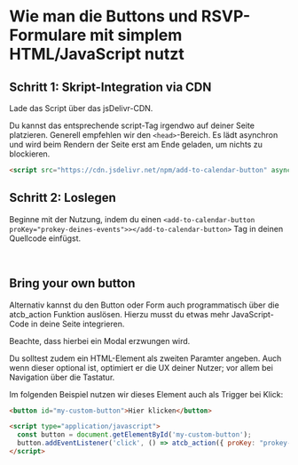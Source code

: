 
# Wie man die Buttons und RSVP-Formulare mit simplem HTML/JavaScript nutzt

## Schritt 1: Skript-Integration via CDN

Lade das Script über das jsDelivr-CDN.

Du kannst das entsprechende script-Tag irgendwo auf deiner Seite platzieren. Generell empfehlen wir den `<head>`-Bereich. Es lädt asynchron und wird beim Rendern der Seite erst am Ende geladen, um nichts zu blockieren.

```html
<script src="https://cdn.jsdelivr.net/npm/add-to-calendar-button" async defer></script>
```

## Schritt 2: Loslegen

Beginne mit der Nutzung, indem du einen `<add-to-calendar-button proKey="prokey-deines-events">></add-to-calendar-button>` Tag in deinen Quellcode einfügst.

<br />

## Bring your own button

Alternativ kannst du den Button oder Form auch programmatisch über die atcb_action Funktion auslösen. Hierzu musst du etwas mehr JavaScript-Code in deine Seite integrieren.

Beachte, dass hierbei ein Modal erzwungen wird.

Du solltest zudem ein HTML-Element als zweiten Paramter angeben. Auch wenn dieser optional ist, optimiert er die UX deiner Nutzer; vor allem bei Navigation über die Tastatur.

Im folgenden Beispiel nutzen wir dieses Element auch als Trigger bei Klick:

```html
<button id="my-custom-button">Hier klicken</button>

<script type="application/javascript">
  const button = document.getElementById('my-custom-button');
  button.addEventListener('click', () => atcb_action({ proKey: "prokey-deines-events"}, button));
</script>
```
